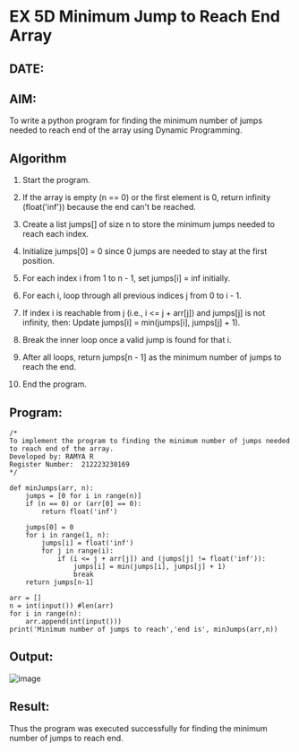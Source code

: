 # EX 5D Minimum Jump to Reach End Array
## DATE:
## AIM:
To write a python program for finding the minimum number of jumps needed to reach end of the array using Dynamic Programming.


## Algorithm
1. Start the program.

2. If the array is empty (n == 0) or the first element is 0, return infinity (float('inf')) because the end can't be reached.

3. Create a list jumps[] of size n to store the minimum jumps needed to reach each index.

4. Initialize jumps[0] = 0 since 0 jumps are needed to stay at the first position.

5. For each index i from 1 to n - 1, set jumps[i] = inf initially.

6. For each i, loop through all previous indices j from 0 to i - 1.

7. If index i is reachable from j (i.e., i <= j + arr[j]) and jumps[j] is not infinity, then: Update jumps[i] = min(jumps[i], jumps[j] + 1).

8. Break the inner loop once a valid jump is found for that i.

9. After all loops, return jumps[n - 1] as the minimum number of jumps to reach the end.

10. End the program. 

## Program:
```
/*
To implement the program to finding the minimum number of jumps needed to reach end of the array.
Developed by: RAMYA R
Register Number:  212223230169
*/
```

```
def minJumps(arr, n):
    jumps = [0 for i in range(n)]
    if (n == 0) or (arr[0] == 0):
        return float('inf')
 
    jumps[0] = 0
    for i in range(1, n):
        jumps[i] = float('inf')
        for j in range(i):
            if (i <= j + arr[j]) and (jumps[j] != float('inf')):
                jumps[i] = min(jumps[i], jumps[j] + 1)
                break
    return jumps[n-1]
    
arr = []
n = int(input()) #len(arr)
for i in range(n):
    arr.append(int(input()))
print('Minimum number of jumps to reach','end is', minJumps(arr,n))
```
## Output:
![image](https://github.com/user-attachments/assets/aa594e40-beb5-4aa8-b6d1-28a2dd1600c5)



## Result:
Thus the program was executed successfully for finding the minimum number of jumps to reach end.
